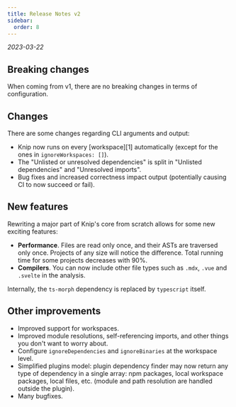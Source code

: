 ```yaml
---
title: Release Notes v2
sidebar:
  order: 8
---
```


_2023-03-22_

## Breaking changes

When coming from v1, there are no breaking changes in terms of configuration.

## Changes

There are some changes regarding CLI arguments and output:

- Knip now runs on every \[workspace]\[1] automatically (except for the ones in
  `ignoreWorkspaces: []`).
- The "Unlisted or unresolved dependencies" is split in "Unlisted dependencies"
  and "Unresolved imports".
- Bug fixes and increased correctness impact output (potentially causing CI to
  now succeed or fail).

## New features

Rewriting a major part of Knip's core from scratch allows for some new exciting
features:

- **Performance**. Files are read only once, and their ASTs are traversed only
  once. Projects of any size will notice the difference. Total running time for
  some projects decreases with 90%.
- **Compilers**. You can now include other file types such as `.mdx`, `.vue` and
  `.svelte` in the analysis.

Internally, the `ts-morph` dependency is replaced by `typescript` itself.

## Other improvements

- Improved support for workspaces.
- Improved module resolutions, self-referencing imports, and other things you
  don't want to worry about.
- Configure `ignoreDependencies` and `ignoreBinaries` at the workspace level.
- Simplified plugins model: plugin dependency finder may now return any type of
  dependency in a single array: npm packages, local workspace packages, local
  files, etc. (module and path resolution are handled outside the plugin).
- Many bugfixes.
